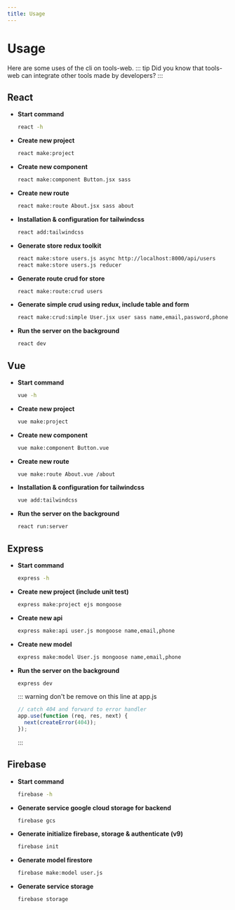 ```yaml
---
title: Usage
---
```


# Usage

Here are some uses of the cli on tools-web.
::: tip
Did you know that tools-web can integrate other tools made by developers?
:::

## React

- **Start command**
  ```bash
  react -h
  ```
- **Create new project**
  ```bash
  react make:project
  ```
- **Create new component**
  ```bash
  react make:component Button.jsx sass
  ```
- **Create new route**
  ```bash
  react make:route About.jsx sass about
  ```
- **Installation & configuration for tailwindcss**
  ```bash
  react add:tailwindcss
  ```
- **Generate store redux toolkit**
  ```bash
  react make:store users.js async http://localhost:8000/api/users
  react make:store users.js reducer
  ```
- **Generate route crud for store**
  ```bash
  react make:route:crud users
  ```
- **Generate simple crud using redux, include table and form**
  ```bash
  react make:crud:simple User.jsx user sass name,email,password,phone,place,company text,email,password,number,text,text name,email,company,place
  ```
- **Run the server on the background**
  ```bash
  react dev
  ```

## Vue

- **Start command**
  ```bash
  vue -h
  ```
- **Create new project**
  ```bash
  vue make:project
  ```
- **Create new component**
  ```bash
  vue make:component Button.vue
  ```
- **Create new route**
  ```bash
  vue make:route About.vue /about
  ```
- **Installation & configuration for tailwindcss**
  ```bash
  vue add:tailwindcss
  ```
- **Run the server on the background**
  ```bash
  react run:server
  ```

## Express

- **Start command**
  ```bash
  express -h
  ```
- **Create new project (include unit test)**
  ```bash
  express make:project ejs mongoose
  ```
- **Create new api**
  ```bash
  express make:api user.js mongoose name,email,phone
  ```
- **Create new model**
  ```bash
  express make:model User.js mongoose name,email,phone
  ```
- **Run the server on the background**
  ```bash
  express dev
  ```
  ::: warning
  don't be remove on this line at app.js

  ```javascript {1}
  // catch 404 and forward to error handler
  app.use(function (req, res, next) {
    next(createError(404));
  });
  ```

  :::

## Firebase

- **Start command**
  ```bash
  firebase -h
  ```
- **Generate service google cloud storage for backend**
  ```bash
  firebase gcs
  ```
- **Generate initialize firebase, storage & authenticate (v9)**
  ```bash
  firebase init
  ```
- **Generate model firestore**
  ```bash
  firebase make:model user.js
  ```
- **Generate service storage**
  ```bash
  firebase storage
  ```
